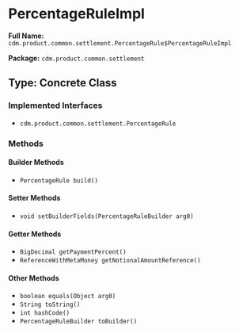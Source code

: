 # PercentageRuleImpl

**Full Name:** `cdm.product.common.settlement.PercentageRule$PercentageRuleImpl`

**Package:** `cdm.product.common.settlement`

## Type: Concrete Class

### Implemented Interfaces

- `cdm.product.common.settlement.PercentageRule`

### Methods

#### Builder Methods

- `PercentageRule build()`

#### Setter Methods

- `void setBuilderFields(PercentageRuleBuilder arg0)`

#### Getter Methods

- `BigDecimal getPaymentPercent()`
- `ReferenceWithMetaMoney getNotionalAmountReference()`

#### Other Methods

- `boolean equals(Object arg0)`
- `String toString()`
- `int hashCode()`
- `PercentageRuleBuilder toBuilder()`

